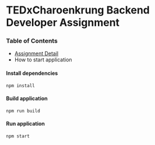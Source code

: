 # TEDxCharoenkrung Backend Developer Assignment

### Table of Contents
- [Assignment Detail](assignment.md)
- How to start application

#### Install dependencies

```
npm install
```
#### Build application

```
npm run build
```
#### Run application

```
npm start
```
